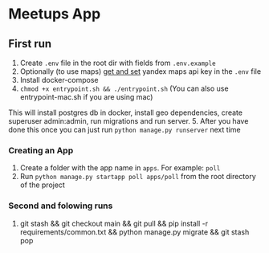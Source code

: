 # Meetups App

## First run
1. Create `.env` file in the root dir with fields from `.env.example`
2. Optionally (to use maps) [get and set](https://yandex.ru/dev/jsapi-v2-1/doc/ru/#get-api-key) yandex maps api key in the `.env` file
3. Install docker-compose
4. `chmod +x entrypoint.sh && ./entrypoint.sh` (You can also use entrypoint-mac.sh if you are using mac)

This will install postgres db in docker, install geo dependencies, create superuser admin:admin, run migrations and run server.
5. After you have done this once you can just run `python manage.py runserver` next time


### Creating an App
1. Create a folder with the app name in `apps`. For example: `poll`
2. Run `python manage.py startapp poll apps/poll` from the root directory of the project

### Second and folowing runs
1. git stash && git checkout main && git pull && pip install -r requirements/common.txt && python manage.py migrate && git stash pop